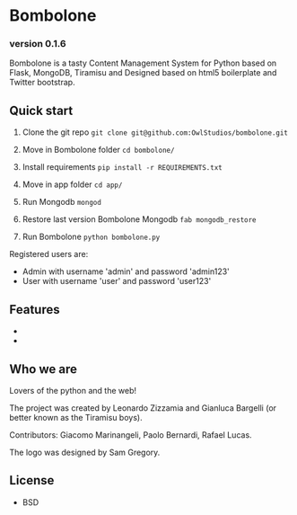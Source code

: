 # Bombolone

### version 0.1.6 ###

Bombolone is a tasty Content Management System for Python based on Flask, MongoDB, 
Tiramisu and Designed based on html5 boilerplate and Twitter bootstrap.

## Quick start

1. Clone the git repo `git clone git@github.com:OwlStudios/bombolone.git`

2. Move in Bombolone folder `cd bombolone/`

3. Install requirements  `pip install -r REQUIREMENTS.txt`

4. Move in app folder `cd app/`

5. Run Mongodb `mongod`

5. Restore last version Bombolone Mongodb `fab mongodb_restore`

6. Run Bombolone `python bombolone.py`

Registered users are:
* Admin with username 'admin' and password 'admin123'
* User with username 'user' and password 'user123'


## Features

* 
* 

## Who we are

Lovers of the python and the web!

The project was created by Leonardo Zizzamia and Gianluca Bargelli (or better known as the Tiramisu boys). 

Contributors: Giacomo Marinangeli, Paolo Bernardi, Rafael Lucas.

The logo was designed by Sam Gregory.

## License

* BSD
